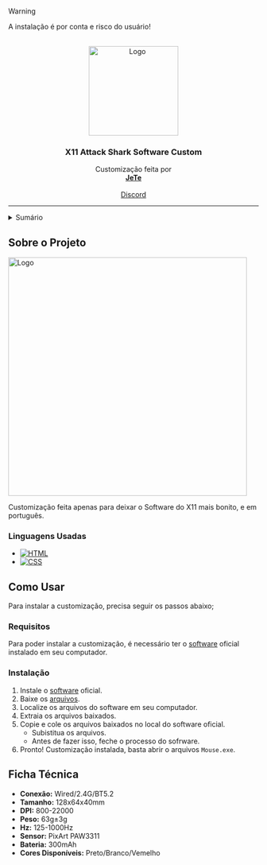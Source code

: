 ###
  > [!Warning]
  > A instalação é por conta e risco do usuário!


<br />
<div align="center">
  <a href="https://attackshark.com/products/attack-shark-x11-wireless-gaming-mouse-charging-dock?srsltid=AfmBOoqsAM-MRGIhjOGOcqu7YHmlGYyd_f6VWPLdIcxlWv9s7qj-AcBp">
    <img src="https://i.imgur.com/EnnmTWW.png" alt="Logo" width="180" >
  </a>
<h3 align="center">X11 Attack Shark Software Custom</h3>
  <p align="center">
    Customização feita por 
    <br />
    <a href="https://www.twitch.tv/jetee0"><strong>JeTe</strong></a>
    <br />
    <br />
    <a href="https://discord.gg/truC2Wv4pg">Discord</a>
    <br />
  </p>
</div>

********

<details>
  <summary>Sumário</summary>
  <ol>
    <li>
      <a href="#sobre-o-projeto">Sobre o Projeto</a>
      <ul>
        <li><a href="#linguagens-usadas">Linguagens Usadas</a></li>
      </ul>
    </li>
    <li>
      <a href="#como-usar">Como Usar</a>
      <ul>
        <li><a href="#requisitos">Requisitos</a></li>
        <li><a href="#instalação">Instalação</a></li>
      </ul>
      <li><a href="#ficha-técnica">Ficha Técnica</a></li>
    </li>
  </ol>
</details>

## Sobre o Projeto

<img src="https://images.kabum.com.br/produtos/fotos/sync_mirakl/688539/xlarge/Mouse-Gamer-Attack-Shark-X11-RGB-22000-DPI-Bluetooth-Preto_1741269036.jpg" alt="Logo" width="480" >

Customização feita apenas para deixar o Software do X11 mais bonito, e em português.



### Linguagens Usadas

* [![HTML](https://img.shields.io/badge/HTML-%23FFac45.svg?&style=for-the-badge&logo=html5&logoColor=white&color=orange)](https://github.com/)
* [![CSS](https://img.shields.io/badge/CSS-%23FFac45.svg?&style=for-the-badge&logo=css3&logoColor=white&color=blue)](https://github.com/)


## Como Usar

Para instalar a customização, precisa seguir os passos abaixo;

### Requisitos

Para poder instalar a customização, é necessário ter o [software](https://support.attackshark.com/attackshark/ATTACK_SHARK_X11/X11_Mouse.exe?v=2036365894) oficial instalado em seu computador.

### Instalação 

1. Instale o [software](https://support.attackshark.com/attackshark/ATTACK_SHARK_X11/X11_Mouse.exe?v=2036365894) oficial.
2. Baixe os [arquivos](https://github.com/Yuujet/X11-Attack-Shark-Software).
3. Localize os arquivos do software em seu computador.
4. Extraia os arquivos baixados.
5. Copie e cole os arquivos baixados no local do software oficial.
   * Subistitua os arquivos.
   * Antes de fazer isso, feche o processo do sofrware.
6. Pronto! Customização instalada, basta abrir o arquivos `Mouse.exe`.


## Ficha Técnica

* **Conexão:**
Wired/2.4G/BT5.2
* **Tamanho:** 
128x64x40mm
* **DPI:**
800-22000
* **Peso:**
63g±3g
* **Hz:**
125-1000Hz
* **Sensor:**
PixArt PAW3311
* **Bateria:**
300mAh
* **Cores Disponíveis:**
Preto/Branco/Vemelho
